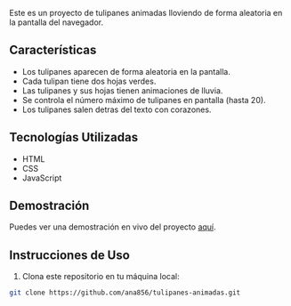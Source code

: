 <tulipanes animadas>

Este es un proyecto de tulipanes animadas lloviendo de forma aleatoria en la pantalla del navegador.

  ## Características
- Los tulipanes aparecen de forma aleatoria en la pantalla.
- Cada tulipan tiene dos hojas verdes.
- Las tulipanes y sus hojas tienen animaciones de lluvia.
- Se controla el número máximo de tulipanes en pantalla (hasta 20).
- Los tulipanes salen detras del texto con corazones.

## Tecnologías Utilizadas

- HTML
- CSS
- JavaScript
  

## Demostración

Puedes ver una demostración en vivo del proyecto [aquí](https://ana856.github.io/tulipanes-animadas/).

## Instrucciones de Uso

1. Clona este repositorio en tu máquina local:

```bash
git clone https://github.com/ana856/tulipanes-animadas.git
```
